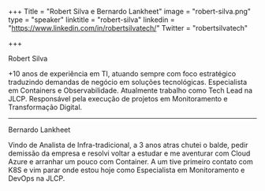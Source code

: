+++
Title = "Robert Silva e Bernardo Lankheet"
image = "robert-silva.png"
type = "speaker"
linktitle = "robert-silva"
linkedin = "https://www.linkedin.com/in/robertsilvatech/" 
Twitter = "robertsilvatech"

+++

Robert Silva

+10 anos de experiência em TI, atuando sempre com foco estratégico traduzindo demandas de negócio em soluções tecnológicas. Especialista em Containers e Observabilidade. Atualmente trabalho como Tech Lead na JLCP. Responsável pela execução de projetos em Monitoramento e Transformação Digital.
***
Bernardo Lankheet

Vindo de Analista de Infra-tradicional, a 3 anos atras chutei o balde, pedir demissão da empresa e resolvi voltar a estudar e me aventurar com Cloud Azure e arranhar um pouco com Container. A um tive primeiro contato com K8S e vim parar onde estou hoje como Especialista em Monitoramento e DevOps na JLCP.
